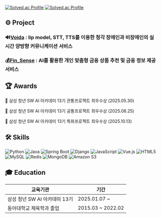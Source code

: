 [![Solved.ac Profile](http://mazassumnida.wtf/api/v2/generate_badge?boj=lsj6924)](https://solved.ac/lsj6924/) [![Solved.ac Profile](http://mazassumnida.wtf/api/v2/generate_badge?boj=lsj69247626)](https://solved.ac/profile/lsj69247626)

## ⚙️ Project

### 🔊[Voida](https://github.com/01seok/voida) : lip model, STT, TTS를 이용한 청각 장애인과 비장애인의 실시간 양방향 커뮤니케이션 서비스

### 💰[Fin_Sense](https://github.com/01seok/Fin_Sense) : AI를 활용한 개인 맞춤형 금융 상품 추천 및 금융 정보 제공 서비스


## 🏆 Awards
🥇 삼성 청년 SW AI 아카데미 13기 관통프로젝트 최우수상 (2025.05.30)

🥇 삼성 청년 SW AI 아카데미 13기 공통프로젝트 최우수상 (2025.08.25)

🥇 삼성 청년 SW AI 아카데미 13기 특화프로젝트 최우수상 (2025.10.13)


## 🛠 Skills

![Python](https://img.shields.io/badge/Python-3776AB?style=for-the-badge&logo=python&logoColor=white)
![Java](https://img.shields.io/badge/Java-007396?style=for-the-badge&logo=java&logoColor=white)
![Spring Boot](https://img.shields.io/badge/Spring--Boot-6DB33F?style=for-the-badge&logo=spring-boot&logoColor=white)
![Django](https://img.shields.io/badge/Django-092E20?style=for-the-badge&logo=django&logoColor=white)
![JavaScript](https://img.shields.io/badge/JavaScript-F7DF1E?style=for-the-badge&logo=javascript&logoColor=black)
![Vue.js](https://img.shields.io/badge/Vue.js-35495E?style=for-the-badge&logo=vue.js&logoColor=4FC08D)
![HTML5](https://img.shields.io/badge/HTML5-E34F26?style=for-the-badge&logo=html5&logoColor=white)
![MySQL](https://img.shields.io/badge/mysql-4479A1.svg?style=for-the-badge&logo=mysql&logoColor=white)
![Redis](https://img.shields.io/badge/redis-%23DD0031.svg?style=for-the-badge&logo=redis&logoColor=white)
![MongoDB](https://img.shields.io/badge/MongoDB-%234ea94b.svg?style=for-the-badge&logo=mongodb&logoColor=white)
![Amazon S3](https://img.shields.io/badge/Amazon%20S3-FF9900?style=for-the-badge&logo=amazons3&logoColor=white)

## 🎓 Education

| 교육기관 | 기간 |
|---|---|
| 삼성 청년 SW AI 아카데미 13기 | 2025.01.07 ~ |
| 동아대학교 체육학과 졸업 | 2015.03 ~ 2022.02 |
